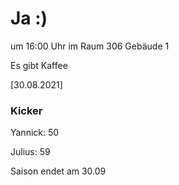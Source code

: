 
# Ja :)

um 16:00 Uhr im Raum 306 Gebäude 1

Es gibt Kaffee


<!---![image](https://user-images.githubusercontent.com/73311547/125851712-3934142d-7930-4613-8163-7ba796f7bffd.png)-->

[30.08.2021]


### Kicker

Yannick: 50

Julius:  59

Saison endet am 30.09
